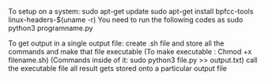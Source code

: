 To setup on a system: sudo apt-get update sudo apt-get install bpfcc-tools linux-headers-$(uname -r) You need to run the following codes as sudo python3 programname.py

To get output in a single output file: create .sh file and store all the commands and make that file executable (To make executable : Chmod +x filename.sh) (Commands inside of it: sudo python3 file.py >> output.txt) call the executable file all result gets stored onto a particular output file
